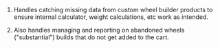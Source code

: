 1. Handles catching missing data from custom wheel builder products to ensure internal calculator, weight calculations, etc work as intended.

2. Also handles managing and reporting on abandoned wheels ("substantial") builds that do not get added to the cart.
